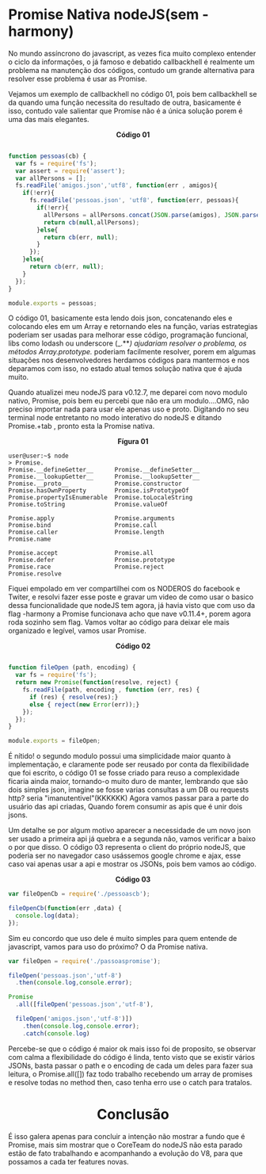 ﻿# Promise Nativa nodeJS(sem -harmony)

No mundo assíncrono do javascript, as vezes fica muito complexo entender o ciclo da informações,  o já famoso e debatido callbackhell é realmente um problema na manutenção dos códigos, contudo um grande alternativa para resolver esse problema é usar as Promise.

Vejamos um exemplo de callbackhell no código 01, pois bem callbackhell se da quando uma função necessita do resultado de outra, basicamente é isso, contudo vale salientar que Promise não é a única solução porem é uma das mais elegantes.

<center> <strong> Código 01 </strong></center>

```js

function pessoas(cb) {
  var fs = require('fs');
  var assert = require('assert');
  var allPersons = [];
  fs.readFile('amigos.json','utf8', function(err , amigos){
    if(!err){
      fs.readFile('pessoas.json', 'utf8', function(err, pessoas){
        if(!err){
          allPersons = allPersons.concat(JSON.parse(amigos), JSON.parse(pessoas));
          return cb(null,allPersons);
        }else{
          return cb(err, null);
        }       
      });
    }else{ 
      return cb(err, null);
    }
  });
} 

module.exports = pessoas;

```

O código 01, basicamente esta lendo dois json, concatenando eles e colocando eles em um Array e retornando eles na função, varias estrategias poderiam ser usadas para melhorar esse código, programação funcional, libs como lodash ou underscore (_.***) ajudariam resolver o problema, os métodos Array.prototype.* poderiam facilmente resolver, porem em algumas situações nos desenvolvedores herdamos códigos para mantermos e nos deparamos com isso, no estado atual temos solução nativa que é ajuda muito.

Quando  atualizei meu nodeJS para v0.12.7, me deparei com novo modulo nativo, Promise, pois bem eu percebi que não era um modulo....OMG,  não preciso importar nada para usar ele apenas uso e proto. Digitando no seu terminal node entretanto no modo interativo do nodeJS e ditando Promise.+tab , pronto esta la Promise nativa.

<center> <strong> Fígura 01 </strong></center>

```
user@user:~$ node
> Promise.
Promise.__defineGetter__      Promise.__defineSetter__
Promise.__lookupGetter__      Promise.__lookupSetter__
Promise.__proto__             Promise.constructor
Promise.hasOwnProperty        Promise.isPrototypeOf
Promise.propertyIsEnumerable  Promise.toLocaleString
Promise.toString              Promise.valueOf

Promise.apply                 Promise.arguments
Promise.bind                  Promise.call
Promise.caller                Promise.length
Promise.name                  

Promise.accept                Promise.all
Promise.defer                 Promise.prototype
Promise.race                  Promise.reject
Promise.resolve

```
Fiquei empolado em ver compartilhei com os NODEROS do facebook e Twiter, e resolvi fazer esse poste e gravar um video de como usar o basico dessa funcionalidade que nodeJS tem agora, já havia visto que com uso da flag -harmony a Promise funcionava acho que nave v0.11.4+, porem agora roda sozinho sem flag. Vamos voltar ao código para deixar ele mais organizado e legível, vamos usar Promise.

<center> <strong> Código 02 </strong></center>

```js

function fileOpen (path, encoding) {
  var fs = require('fs');
  return new Promise(function(resolve, reject) {
    fs.readFile(path, encoding , function (err, res) {
      if (res) { resolve(res);}
      else { reject(new Error(err));}
    });
  });
}

module.exports = fileOpen;

```

É nítido! o segundo modulo possui uma simplicidade maior quanto à implementação, e claramente pode ser reusado por conta da flexibilidade que foi escrito,  o código 01 se fosse criado para reuso a complexidade ficaria ainda maior, tornando-o muito duro de manter, lembrando que são dois simples json, imagine se fosse varias consultas a um DB ou requests http? seria "imanutentivel"(KKKKKK) Agora vamos passar para a parte do usuário das api criadas, Quando forem consumir as apis que é unir dois jsons.

Um detalhe se por algum motivo aparecer a necessidade de um novo json ser usado a primeira api já quebra e a segunda não, vamos verificar a baixo o por que disso. O código 03 representa o client do próprio nodeJS, que poderia ser no navegador caso usássemos google chrome e ajax, esse caso vai apenas usar a api e mostrar os JSONs, pois bem vamos ao código.

<center> <strong> Código 03 </strong></center>

```js
var fileOpenCb = require('./pessoascb');

fileOpenCb(function(err ,data) {
  console.log(data);
});

```

Sim eu concordo que uso dele é muito simples para quem entende de javascript, vamos para uso do próximo? O da Promise nativa.

```js
var fileOpen = require('./passoaspromise');

fileOpen('pessoas.json','utf-8')   
  .then(console.log,console.error);

Promise
  .all([fileOpen('pessoas.json','utf-8'),

  fileOpen('amigos.json','utf-8')])
    .then(console.log,console.error);
    .catch(console.log)

```
  Percebe-se que o código é maior ok mais isso foi de proposito, se observar com calma a flexibilidade do código é linda, tento visto que se existir vários JSONs, basta passar o path e o encoding de cada um deles para fazer sua leitura, o Promise.all([]) faz todo trabalho recebendo um array de promises e resolve todas no method then, caso tenha erro use o catch para tratalos.<center>  <h1>Conclusão</h1></center>É isso galera apenas para concluir a intenção não mostrar a fundo que é Promise, mais sim mostrar que o CoreTeam do nodeJS não esta parado estão de fato trabalhando e acompanhando a evolução do V8, para  que possamos a cada ter features novas.
